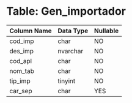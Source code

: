 # Table: Gen_importador

| Column Name | Data Type | Nullable |
|-------------|-----------|----------|
| cod_imp | char | NO |
| des_imp | nvarchar | NO |
| cod_apl | char | NO |
| nom_tab | char | NO |
| tip_imp | tinyint | NO |
| car_sep | char | YES |
